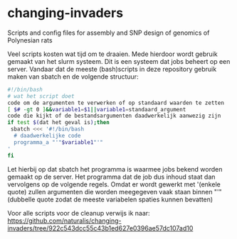 # changing-invaders
Scripts and config files for assembly and SNP design of genomics of Polynesian rats

Veel scripts kosten wat tijd om te draaien. Mede hierdoor wordt gebruik gemaakt van het slurm systeem.
Dit is een systeem dat jobs beheert op een server. Vandaar dat de meeste (bash)scripts in deze repository gebruik maken van sbatch en de volgende structuur:
```bash
#!/bin/bash
# wat het script doet
code om de argumenten te verwerken of op standaard waarden te zetten
[ $# -gt 0 ]&&variable1=$1||variable1=standaard_argument
code die kijkt of de bestandsargumenten daadwerkelijk aanwezig zijn
if test $(dat het geval is);then
 sbatch <<< '#!/bin/bash
  # daadwerkelijke code
  programma_a "'"$variable1"'"
'
fi
```
Let hierbij op dat sbatch het programma is waarmee jobs bekend worden gemaakt op de server. Het programma dat de job dus inhoud staat dan vervolgens op de volgende regels.
Omdat er wordt gewerkt met '(enkele quote) zullen argumenten die worden meegegeven vaak staan binnen "'" (dubbelle quote zodat de meeste variabelen spaties kunnen bevatten)

Voor alle scripts voor de cleanup verwijs ik naar: https://github.com/naturalis/changing-invaders/tree/922c543dcc55c43b1ed627e0396ae57dc107ad10
